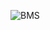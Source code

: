 
![BMS](https://github.com/Chipizdry/BMS_board_3S_Li-Ion/assets/79665980/d5b95963-fe6a-423a-8557-8f331e818bfc)
